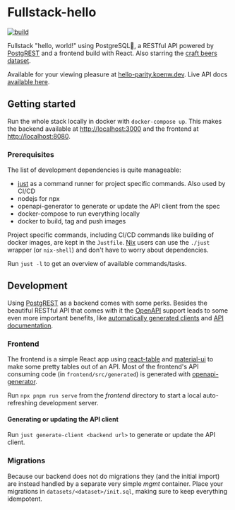 # Fullstack-hello

[![build](https://github.com/koenw/fullstack-hello/actions/workflows/build.yml/badge.svg)](https://github.com/koenw/fullstack-hello/actions/workflows/build.yml)

Fullstack "hello, world!" using PostgreSQL🐘, a RESTful API powered by
[PostgREST](https://github.com/PostgREST/postgrest) and a frontend build with
React. Also starring the [craft beers
dataset](https://github.com/nickhould/craft-beers-dataset).

Available for your viewing pleasure at [hello-parity.koenw.dev](https://hello-parity.koenw.dev).
Live API docs [available here](https://api.hello-parity.koenw.dev/swagger/).

## Getting started

Run the whole stack locally in docker with `docker-compose up`. This makes the
backend available at [http://localhost:3000](http://localhost:3000) and the
frontend at [http://localhost:8080](http://localhost:8080).

### Prerequisites

The list of development dependencies is quite manageable:

* [just](https://github.com/casey/just) as a command runner for project
  specific commands. Also used by CI/CD
* nodejs for npx
* openapi-generator to generate or update the API client from the spec
* docker-compose to run everything locally
* docker to build, tag and push images

Project specific commands, including CI/CD commands like building of docker
images, are kept in the `Justfile`. [Nix](https://nixos.org/) users can use the
`./just` wrapper (or `nix-shell`) and don't have to worry about
dependencies.

Run `just -l` to get an overview of available commands/tasks.

## Development

Using [PostgREST](https://github.com/PostgREST/postgrest) as a backend comes
with some perks. Besides the beautiful RESTful API that comes with it the
[OpenAPI](https://swagger.io/specification/) support leads to some even more
important benefits, like [automatically generated
clients](https://openapi-generator.tech/) and [API
documentation](https://api.hello-parity.koenw.dev/swagger/).

### Frontend

The frontend is a simple React app using
[react-table](https://github.com/tannerlinsley/react-table) and
[material-ui](https://github.com/mui-org/material-ui/) to make some pretty
tables out of an API.  Most of the frontend's API consuming code (in
`frontend/src/generated`) is generated with
[openapi-generator](https://openapi-generator.tech).

Run `npx pnpm run serve` from the *frontend* directory to start a local
auto-refreshing development server.

#### Generating or updating the API client

Run `just generate-client <backend url>` to generate or update the API client.

### Migrations

Because our backend does not do migrations they (and the initial import) are
instead handled by a separate very simple *mgmt* container. Place your
migrations in `datasets/<dataset>/init.sql`, making sure to keep everything
idempotent.
